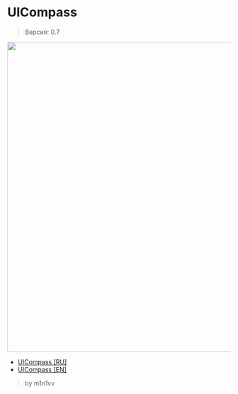 # UICompass
> Версия: 0.7

<p align="center">
<img width="700" src="http://tscars.narod.ru/p-w/new/N1.png">
</p>

* [UICompass [RU]](https://github.com/m1n1vv/UICompass/wiki/UICompass-RU)
* [UICompass [EN]](https://github.com/m1n1vv/UICompass/wiki/UICompass-EN)

> by m1n1vv
